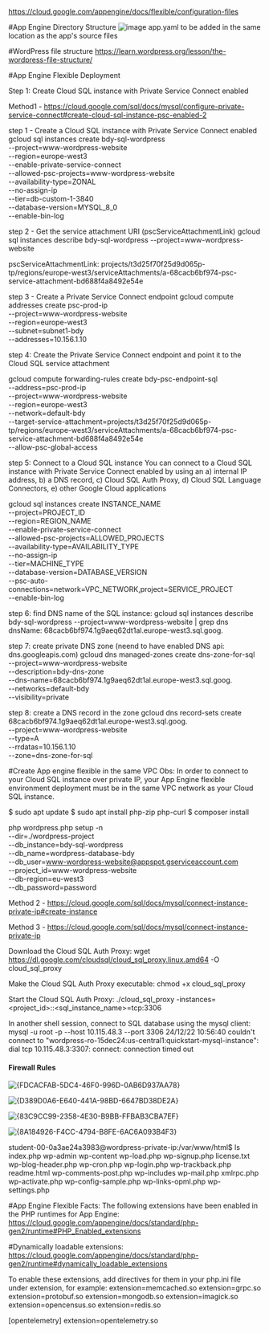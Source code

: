 https://cloud.google.com/appengine/docs/flexible/configuration-files


#App Engine Directory Structure
![image](https://github.com/user-attachments/assets/ca883b01-04d7-4149-bcb1-273098c39ac6)
app.yaml to be added in the same location as the app's source files

#WordPress file structure
https://learn.wordpress.org/lesson/the-wordpress-file-structure/

#App Engine Flexible Deployment

Step 1: Create Cloud SQL instance with Private Service Connect enabled

Method1 - 
https://cloud.google.com/sql/docs/mysql/configure-private-service-connect#create-cloud-sql-instance-psc-enabled-2

step 1 - Create a Cloud SQL instance with Private Service Connect enabled
gcloud sql instances create bdy-sql-wordpress \
--project=www-wordpress-website \
--region=europe-west3 \
--enable-private-service-connect \
--allowed-psc-projects=www-wordpress-website \
--availability-type=ZONAL \
--no-assign-ip \
--tier=db-custom-1-3840 \
--database-version=MYSQL_8_0 \
--enable-bin-log


step 2 - Get the service attachment URI (pscServiceAttachmentLink)
gcloud sql instances describe bdy-sql-wordpress --project=www-wordpress-website

pscServiceAttachmentLink: projects/t3d25f70f25d9d065p-tp/regions/europe-west3/serviceAttachments/a-68cacb6bf974-psc-service-attachment-bd688f4a8492e54e


step 3 - Create a Private Service Connect endpoint
gcloud compute addresses create psc-prod-ip \
--project=www-wordpress-website \
--region=europe-west3 \
--subnet=subnet1-bdy \
--addresses=10.156.1.10

step 4: Create the Private Service Connect endpoint and point it to the Cloud SQL service attachment

gcloud compute forwarding-rules create bdy-psc-endpoint-sql \
--address=psc-prod-ip \
--project=www-wordpress-website \
--region=europe-west3 \
--network=default-bdy \
--target-service-attachment=projects/t3d25f70f25d9d065p-tp/regions/europe-west3/serviceAttachments/a-68cacb6bf974-psc-service-attachment-bd688f4a8492e54e \
--allow-psc-global-access

step 5: Connect to a Cloud SQL instance
You can connect to a Cloud SQL instance with Private Service Connect enabled by using an 
 a) internal IP address, 
 b) a DNS record, 
 c) Cloud SQL Auth Proxy, 
 d) Cloud SQL Language Connectors, 
 e) other Google Cloud applications


gcloud sql instances create INSTANCE_NAME \
--project=PROJECT_ID \
--region=REGION_NAME \
--enable-private-service-connect \
--allowed-psc-projects=ALLOWED_PROJECTS \
--availability-type=AVAILABILITY_TYPE \
--no-assign-ip \
--tier=MACHINE_TYPE \
--database-version=DATABASE_VERSION \
--psc-auto-connections=network=VPC_NETWORK,project=SERVICE_PROJECT \
--enable-bin-log

step 6: find DNS name of the SQL instance:
gcloud sql instances describe bdy-sql-wordpress --project=www-wordpress-website | grep dns
dnsName: 68cacb6bf974.1g9aeq62dt1al.europe-west3.sql.goog.

step 7: create private DNS zone (neend to have enabled DNS api: dns.googleapis.com)
gcloud dns managed-zones create dns-zone-for-sql \
--project=www-wordpress-website \
--description=bdy-dns-zone \
--dns-name=68cacb6bf974.1g9aeq62dt1al.europe-west3.sql.goog. \
--networks=default-bdy \
--visibility=private

step 8: create a DNS record in the zone
gcloud dns record-sets create 68cacb6bf974.1g9aeq62dt1al.europe-west3.sql.goog. \
--project=www-wordpress-website \
--type=A \
--rrdatas=10.156.1.10 \
--zone=dns-zone-for-sql

#Create App engine flexible in the same VPC
Obs: In order to connect to your Cloud SQL instance over private IP, your App Engine flexible environment deployment must be in the same VPC network as your Cloud SQL instance.

$ sudo apt update
$ sudo apt install php-zip php-curl
$ composer install

php wordpress.php setup -n \
    --dir=./wordpress-project \
    --db_instance=bdy-sql-wordpress \
    --db_name=wordpress-database-bdy \
    --db_user=www-wordpress-website@appspot.gserviceaccount.com \
    --project_id=www-wordpress-website \
    --db-region=eu-west3 \
    --db_password=password









Method 2 - https://cloud.google.com/sql/docs/mysql/connect-instance-private-ip#create-instance


Method 3 - https://cloud.google.com/sql/docs/mysql/connect-instance-private-ip

Download the Cloud SQL Auth Proxy:
wget https://dl.google.com/cloudsql/cloud_sql_proxy.linux.amd64 -O cloud_sql_proxy

Make the Cloud SQL Auth Proxy executable:
chmod +x cloud_sql_proxy

Start the Cloud SQL Auth Proxy:
./cloud_sql_proxy -instances=<project_id>:<region>:<sql_instance_name>=tcp:3306

In another shell session, connect to SQL database using the mysql client:
mysql -u root -p --host 10.115.48.3 --port 3306
24/12/22 10:56:40 couldn't connect to "wordpress-ro-15dec24:us-central1:quickstart-mysql-instance": dial tcp 10.115.48.3:3307: connect: connection timed out


#### Firewall Rules
![{FDCACFAB-5DC4-46F0-996D-0AB6D937AA78}](https://github.com/user-attachments/assets/add928f2-ded9-4505-94c6-4713f7a5264f)

![{D389D0A6-E640-441A-98BD-6647BD38DE2A}](https://github.com/user-attachments/assets/f27af36a-5663-4a64-9844-ed645b702961)

![{83C9CC99-2358-4E30-B9BB-FFBAB3CBA7EF}](https://github.com/user-attachments/assets/7bd33c8e-b6bd-4bc2-9dcc-b641c067dcfa)

![{8A184926-F4CC-4794-B8FE-6AC6A093B4F3}](https://github.com/user-attachments/assets/f0bb1e88-aa58-4277-9c55-212d8ddbb8a6)

student-00-0a3ae24a3983@wordpress-private-ip:/var/www/html$ ls
index.php        wp-admin              wp-content         wp-load.php      wp-signup.php
license.txt      wp-blog-header.php    wp-cron.php        wp-login.php     wp-trackback.php
readme.html      wp-comments-post.php  wp-includes        wp-mail.php      xmlrpc.php
wp-activate.php  wp-config-sample.php  wp-links-opml.php  wp-settings.php


#App Engine Flexible Facts:
The following extensions have been enabled in the PHP runtimes for App Engine:
https://cloud.google.com/appengine/docs/standard/php-gen2/runtime#PHP_Enabled_extensions

#Dynamically loadable extensions:
https://cloud.google.com/appengine/docs/standard/php-gen2/runtime#dynamically_loadable_extensions

To enable these extensions, add directives for them in your php.ini file under extension, for example:
extension=memcached.so
extension=grpc.so
extension=protobuf.so
extension=mongodb.so
extension=imagick.so
extension=opencensus.so
extension=redis.so

[opentelemetry]
extension=opentelemetry.so

